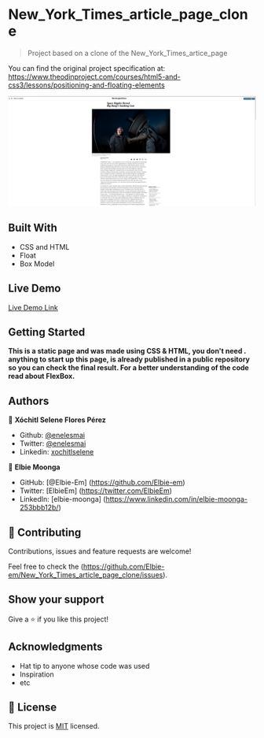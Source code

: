 # New_York_Times_article_page_clone
> Project based on a clone of the New_York_Times_artice_page

You can find the original project specification at: https://www.theodinproject.com/courses/html5-and-css3/lessons/positioning-and-floating-elements

![screenshot](./assets/img_screen.PNG)

## Built With

- CSS and HTML
- Float
- Box Model

## Live Demo

[Live Demo Link](https://rawcdn.githack.com/Elbie-em/New_York_Times_article_page_clone/b7bf7d6ddf8a7a91f32cb6cc1b5e062dba547290/index.html)


## Getting Started

**This is a static page and was made using  CSS & HTML, you don't need .**
**anything to start up this page, is already published in a public repository so you can check the final result. For a better understanding of the code read about FlexBox.**


## Authors

👤 **Xóchitl Selene Flores Pérez**

- Github: [@enelesmai](https://github.com/enelesmai)
- Twitter: [@enelesmai](https://twitter.com/enelesmai)
- Linkedin: [xochitlselene](https://linkedin.com/in/xochitlselene)

👤 **Elbie Moonga**

- GitHub: [@Elbie-Em] (https://github.com/Elbie-em)
- Twitter: [ElbieEm] (https://twitter.com/ElbieEm)
- LinkedIn: [elbie-moonga] (https://www.linkedin.com/in/elbie-moonga-253bbb12b/)


## 🤝 Contributing

Contributions, issues and feature requests are welcome!

Feel free to check the (https://github.com/Elbie-em/New_York_Times_article_page_clone/issues).

## Show your support

Give a ⭐️ if you like this project!

## Acknowledgments

- Hat tip to anyone whose code was used
- Inspiration
- etc

## 📝 License

This project is [MIT](lic.url) licensed.
